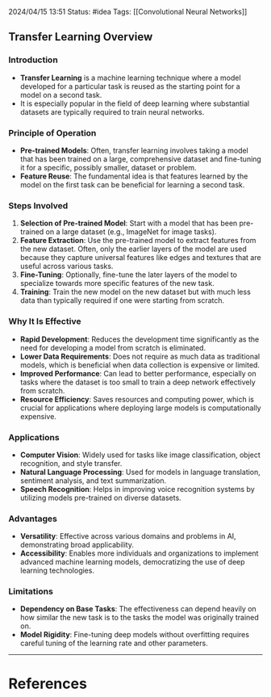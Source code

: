 2024/04/15 13:51
Status: #idea
Tags: [[Convolutional Neural Networks]]

## Transfer Learning Overview

### Introduction
- **Transfer Learning** is a machine learning technique where a model developed for a particular task is reused as the starting point for a model on a second task.
- It is especially popular in the field of deep learning where substantial datasets are typically required to train neural networks.

### Principle of Operation
- **Pre-trained Models**: Often, transfer learning involves taking a model that has been trained on a large, comprehensive dataset and fine-tuning it for a specific, possibly smaller, dataset or problem.
- **Feature Reuse**: The fundamental idea is that features learned by the model on the first task can be beneficial for learning a second task.

### Steps Involved
1. **Selection of Pre-trained Model**: Start with a model that has been pre-trained on a large dataset (e.g., ImageNet for image tasks).
2. **Feature Extraction**: Use the pre-trained model to extract features from the new dataset. Often, only the earlier layers of the model are used because they capture universal features like edges and textures that are useful across various tasks.
3. **Fine-Tuning**: Optionally, fine-tune the later layers of the model to specialize towards more specific features of the new task.
4. **Training**: Train the new model on the new dataset but with much less data than typically required if one were starting from scratch.

### Why It Is Effective
- **Rapid Development**: Reduces the development time significantly as the need for developing a model from scratch is eliminated.
- **Lower Data Requirements**: Does not require as much data as traditional models, which is beneficial when data collection is expensive or limited.
- **Improved Performance**: Can lead to better performance, especially on tasks where the dataset is too small to train a deep network effectively from scratch.
- **Resource Efficiency**: Saves resources and computing power, which is crucial for applications where deploying large models is computationally expensive.

### Applications
- **Computer Vision**: Widely used for tasks like image classification, object recognition, and style transfer.
- **Natural Language Processing**: Used for models in language translation, sentiment analysis, and text summarization.
- **Speech Recognition**: Helps in improving voice recognition systems by utilizing models pre-trained on diverse datasets.

### Advantages
- **Versatility**: Effective across various domains and problems in AI, demonstrating broad applicability.
- **Accessibility**: Enables more individuals and organizations to implement advanced machine learning models, democratizing the use of deep learning technologies.

### Limitations
- **Dependency on Base Tasks**: The effectiveness can depend heavily on how similar the new task is to the tasks the model was originally trained on.
- **Model Rigidity**: Fine-tuning deep models without overfitting requires careful tuning of the learning rate and other parameters.







---
# References
